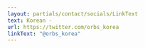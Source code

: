 ```yaml
---
layout: partials/contact/socials/LinkText
text: Korean -
url: https://twitter.com/orbs_korea
linkText: "@orbs_korea"
---
```

